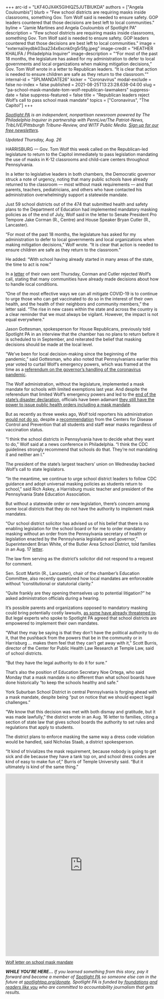 +++
arc-id = "LKF4OJX4K5GIHIQZ5JUTBIUKDA"
authors = ["Angela Couloumbis"]
blurb = "Few school districts are requiring masks inside classrooms, something Gov. Tom Wolf said is needed to ensure safety. GOP leaders countered that those decisions are best left to local communities."
byline = "Jamie Martines and Angela Couloumbis of Spotlight PA"
description = "Few school districts are requiring masks inside classrooms, something Gov. Tom Wolf said is needed to ensure safety. GOP leaders countered that those decisions are best left to local communities."
image = "external/eydbk03xa234x6xcnk0rg5r5fg.jpeg"
image-credit = "HEATHER KHALIFA / Philadelphia Inquirer"
image-description = "“For most of the past 18 months, the legislature has asked for my administration to defer to local governments and local organizations when making mitigation decisions,” Gov. Tom Wolf wrote in a letter to Republican leaders. “It is clear that action is needed to ensure children are safe as they return to the classroom.”"
internal-id = "SPLMANDATE26"
kicker = "Coronavirus"
modal-exclude = false
no-index = false
published = 2021-08-25T13:23:28.638-04:00
slug = "pa-school-mask-mandate-tom-wolf-republican-lawmakers"
suppress-date = false
suppress-featured = false
title = "Republican leaders reject Wolf’s call to pass school mask mandate"
topics = ["Coronavirus", "The Capitol"]
+++

<a href="https://www.spotlightpa.org/"><i>Spotlight PA</i></a><i> is an independent, nonpartisan newsroom powered by The Philadelphia Inquirer in partnership with PennLive/The Patriot-News, TribLIVE/Pittsburgh Tribune-Review, and WITF Public Media. </i><a href="https://www.spotlightpa.org/newsletters"><i>Sign up for our free newsletters</i></a><i>.</i>

<i>Updated Thursday, Aug. 26</i>

HARRISBURG — Gov. Tom Wolf this week called on the Republican-led legislature to return to the Capitol immediately to pass legislation mandating the use of masks in K-12 classrooms and child-care centers throughout Pennsylvania.

In a letter to legislative leaders in both chambers, the Democratic governor struck a note of urgency, noting that many public schools have already returned to the classroom — most without mask requirements — and that parents, teachers, pediatricians, and others who have contacted his administration overwhelmingly support a statewide mandate.

Just 59 school districts out of the 474 that submitted health and safety plans to the Department of Education had implemented mandatory masking policies as of the end of July, Wolf said in the letter to Senate President Pro Tempore Jake Corman (R., Centre) and House Speaker Bryan Cutler (R., Lancaster).

<script src="https://www.spotlightpa.org/embed.js" async></script><div data-spl-embed-version="1" data-spl-src="https://www.spotlightpa.org/embeds/newsletter/"></div>

“For most of the past 18 months, the legislature has asked for my administration to defer to local governments and local organizations when making mitigation decisions,” Wolf wrote. “It is clear that action is needed to ensure children are safe as they return to the classroom.”

He added: “With school having already started in many areas of the state, the time to act is now.”

In a <a href="http://www.pahousegopnews.com/AttachedFiles/Letter%20to%20Wolf%20on%20Madate%20reuqest%208.26.pdf" target="_blank">letter</a> of their own sent Thursday, Corman and Cutler rejected Wolf’s call, stating that many communities have already made decisions about how to handle local conditions.

”One of the most effective ways we can all mitigate COVID-19 is to continue to urge those who can get vaccinated to do so in the interest of their own health, and the health of their neighbors and community members,” the letter said. “The rise in new cases within the state and across the country is a clear reminder that we must always be vigilant. However, the impact is not equal everywhere.”

Jason Gottesman, spokesperson for House Republicans, previously told Spotlight PA in an interview that the chamber has no plans to return before it is scheduled to in September, and reiterated the belief that masking decisions should be made at the local level.

“We’ve been for local decision-making since the beginning of the pandemic,” said Gottesman, who also noted that Pennsylvanians earlier this year voted to curtail Wolf’s emergency powers, which was framed at the time as a <a href="https://www.spotlightpa.org/news/2021/05/pa-primary-2021-ballot-question-disaster-declaration-results/">referendum on the governor’s handling of the coronavirus pandemic</a>.

The Wolf administration, without the legislature, implemented a mask mandate for schools with limited exemptions last year. And despite the referendum that limited Wolf’s emergency powers and led to the <a href="https://www.spotlightpa.org/news/2021/06/pa-coronavirus-disaster-declaration-terminated-legislature/">end of the state’s disaster declaration</a>, officials have been adamant <a href="https://www.spotlightpa.org/news/2021/02/pennsylvania-constitutional-amendment-executive-power-explainer-may-primary/">they still have the power to issue public health orders including a mask mandate</a>.

But as recently as three weeks ago, Wolf told reporters his administration <a href="https://www.inquirer.com/education/governor-wolf-mask-mandate-pennsylvania-schools-20210806.html">would not do so</a>, despite a <a href="http://web.archive.org/web/20210708213727/https://www.cdc.gov/coronavirus/2019-ncov/community/schools-childcare/k-12-guidance.html">recommendation</a> from the Centers for Disease Control and Prevention that all students and staff wear masks regardless of vaccination status.

“I think the school districts in Pennsylvania have to decide what they want to do,” Wolf said at a news conference in Philadelphia. “I think the CDC guidelines strongly recommend that schools do that. They’re not mandating it and neither am I.”

The president of the state’s largest teachers’ union on Wednesday backed Wolf’s call to state legislators.

“In the meantime, we continue to urge school district leaders to follow CDC guidance and adopt universal masking policies as students return to school,” said Rich Askey, a Harrisburg music teacher and president of the Pennsylvania State Education Association.

But without a statewide order or new legislation, there’s concern among some local districts that they do not have the authority to implement mask mandates.

“Our school district solicitor has advised us of his belief that there is no enabling legislation for the school board or for me to order mandatory masking without an order from the Pennsylvania secretary of health or legislation enacted by the Pennsylvania legislature and governor,” Superintendent Brian White, of the Butler Area School District, told families in an Aug. 17 <a href="https://web.archive.org/web/20220822141606/https://www.basdk12.org/News/939">letter</a>.

The law firm serving as the district’s solicitor did not respond to a request for comment.

Sen. Scott Martin (R., Lancaster), chair of the chamber’s Education Committee, also recently questioned how local mandates are enforceable without “constitutional or statutorial clarity.”

“Quite frankly are they opening themselves up to potential litigation?” he asked administration officials during a hearing.

It’s possible parents and organizations opposed to mandatory masking could bring potentially costly lawsuits, <a href="https://www.gofundme.com/f/w2a3e-pennsylvania-parents-protecting-children?utm_campaign=p_cp+share-sheet&amp;utm_medium=copy_link_all&amp;utm_source=customer">as some have already threatened to</a>. But legal experts who spoke to Spotlight PA agreed that school districts are empowered to implement their own mandates.

“What they may be saying is that they don’t have the political authority to do it, that the pushback from the powers that be in the community or in Harrisburg … makes them feel that they can’t get away with it,” Scott Burris, director of the Center for Public Health Law Research at Temple Law, said of school districts.

“But they have the legal authority to do it for sure.”

<script src="https://www.spotlightpa.org/embed.js" async></script><div data-spl-embed-version="1" data-spl-src="https://www.spotlightpa.org/embeds/donate/?teaser_text=If%20you%20learned%20something%20from%20this%20report%2C%20pay%20it%20forward%20and%20become%20a%20member%20of%20Spotlight%20PA%20so%20someone%20else%20can%20in%20the%20future."></div>

That’s also the position of Education Secretary Noe Ortega, who said Monday that a mask mandate is no different than what school boards have done historically “to keep the schools healthy and safe.”

York Suburban School District in central Pennsylvania is forging ahead with a mask mandate, despite being “put on notice that we should expect legal challenges.”

“We know that this decision was met with both dismay and gratitude, but it was made lawfully,” the district wrote in an Aug. 16 letter to families, citing a section of state law that gives school boards the authority to set rules and regulations that apply to students.

The district plans to enforce masking the same way a dress code violation would be handled, said Nicholas Staab, a district spokesperson.

“It kind of trivializes the mask requirement, because nobody is going to get sick and die because they have a tank top on, and school dress codes are kind of easy to make fun of,” Burris of Temple University said. “But it ultimately is kind of the same thing.”

<iframe class="scribd_iframe_embed" title="Wolf letter on school mask mandate" src="https://www.scribd.com/embeds/521684393/content?start_page=1&view_mode=scroll&access_key=key-H0dUMX6S3Jdphz5nh0eY" tabindex="0" data-auto-height="true" data-aspect-ratio="0.7729220222793488" scrolling="no" width="100%" height="600" frameborder="0"></iframe><p  style="   margin: 12px auto 6px auto;   font-family: Helvetica,Arial,Sans-serif;   font-style: normal;   font-variant: normal;   font-weight: normal;   font-size: 14px;   line-height: normal;   font-size-adjust: none;   font-stretch: normal;   -x-system-font: none;   display: block;"   ><a title="View Wolf letter on school mask mandate on Scribd" href="https://www.scribd.com/document/521684393/Wolf-letter-on-school-mask-mandate">Wolf letter on school mask mandate</a>

<i><b>WHILE YOU’RE HERE...</b></i><i> If you learned something from this story, pay it forward and become a member of </i><a href="https://www.spotlightpa.org/"><i>Spotlight PA</i></a><i> so someone else can in the future at </i><a href="http://spotlightpa.org/donate"><i>spotlightpa.org/donate</i></a><i>. Spotlight PA is funded by</i><a href="https://www.spotlightpa.org/support"><i> foundations</i></a><i> </i><a href="https://www.spotlightpa.org/support"><i>and readers like you</i></a><i> who are committed to accountability journalism that gets results.</i>
